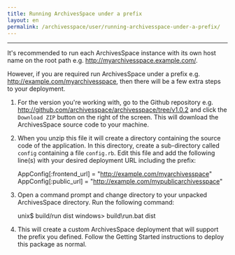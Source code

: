 ```yaml
---
title: Running ArchivesSpace under a prefix 
layout: en
permalink: /archivesspace/user/running-archivesspace-under-a-prefix/ 
---
```

------------------------------------

It's recommended to run each ArchivesSpace instance with its own host name on the root path e.g. http://myarchivesspace.example.com/.

However, if you are required run ArchivesSpace under a prefix e.g. http://example.com/myarchivesspace, then there will be a few extra steps to your deployment.

1. For the version you're working with, go to the Github repository e.g. http://github.com/archivesspace/archivesspace/tree/v1.0.2 and click the `Download ZIP` button on the right of the screen.  This will download the ArchivesSpace source code to your machine.

2. When you unzip this file it will create a directory containing the source code of the application.  In this directory, create a sub-directory called `config` containing a file `config.rb`.  Edit this file and add the following line(s) with your desired deployment URL including the prefix:

     AppConfig[:frontend_url] = "http://example.com/myarchivesspace"
     AppConfig[:public_url] = "http://example.com/mypublicarchivesspace"

3. Open a command prompt and change directory to your unpacked ArchivesSpace directory.  Run the following command:

     unix$ build/run dist
     windows> build\run.bat dist

4. This will create a custom ArchivesSpace deployment that will support the prefix you defined.  Follow the Getting Started instructions to deploy this package as normal.
